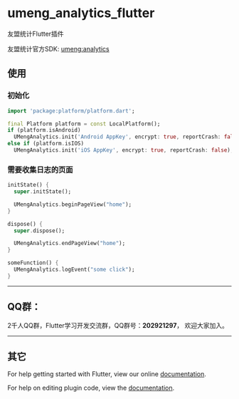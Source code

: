 # umeng_analytics_flutter

友盟统计Flutter插件

友盟统计官方SDK: [umeng:analytics](http://mobile.umeng.com/analytics)

## 使用

### 初始化

```dart
import 'package:platform/platform.dart';

final Platform platform = const LocalPlatform();
if (platform.isAndroid)
  UMengAnalytics.init('Android AppKey', encrypt: true, reportCrash: false);
else if (platform.isIOS)
  UMengAnalytics.init('iOS AppKey', encrypt: true, reportCrash: false);
```

### 需要收集日志的页面

```dart
initState() {
  super.initState();

  UMengAnalytics.beginPageView("home");
}

dispose() {
  super.dispose();

  UMengAnalytics.endPageView("home");
}

someFunction() {
  UMengAnalytics.logEvent("some click");
}
```

----

## QQ群：

2千人QQ群，Flutter学习开发交流群，QQ群号：**202921297**， 欢迎大家加入。

----


## 其它

For help getting started with Flutter, view our online
[documentation](http://flutter.io/).

For help on editing plugin code, view the [documentation](https://flutter.io/platform-plugins/#edit-code).
